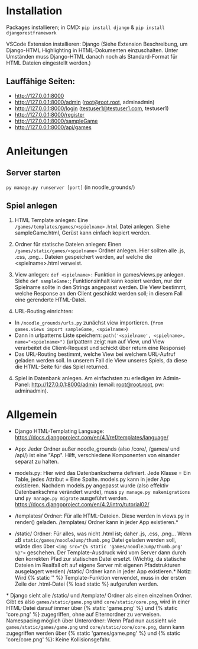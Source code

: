 # Installation

Packages installieren; in CMD: `pip install django` & `pip install djangorestframework`

VSCode Extension installieren: Django (Siehe Extension Beschreibung, um Django-HTML Highlighting in HTML-Dokumenten einzuschalten. Unter Umständen muss Django-HTML danach noch als Standard-Format für HTML Dateien eingestellt werden.)

## Lauffähige Seiten:

- http://127.0.0.1:8000
- http://127.0.0.1:8000/admin (root@root.root, adminadmin)
- http://127.0.0.1:8000/login (testuser1@testuser1.com, testuser1)
- http://127.0.0.1:8000/register 
- http://127.0.0.1:8000/sampleGame
- http://127.0.0.1:8000/api/games

# Anleitungen

## Server starten

`py manage.py runserver [port]` (in noodle_grounds/)

## Spiel anlegen

1. HTML Template anlegen: Eine `/games/templates/games/<spielname>.html` Datei anlegen. Siehe sampleGame.html, Gerüst kann einfach kopiert werden.

2. Ordner für statische Dateien anlegen: Einen `/games/static/games/<spielname>` Ordner anlegen. Hier sollten alle .js, .css, .png... Dateien gespeichert werden, auf welche die \<spielname>.html verweist. 

3. View anlegen: `def <spielname>:` Funktion in games/views.py anlegen. Siehe `def sampleGame:`; Funktionsinhalt kann kopiert werden, nur der Spielname sollte in den Strings angepasst werden. Die View bestimmt, welche Response an den Client geschickt werden soll; in diesem Fall eine gerenderte HTML-Datei.

4. URL-Routing einrichten: 
  - In `/noodle_grounds/urls.py` zunächst view importieren. (`from games.views import sampleGame, <spielname>`)
  - Dann in urlpatterns Liste speichern: `path('<spielname', <spielname>, name="<spielname>")` (urlpattern zeigt nun auf View, und View verarbeitet die Client-Request und schickt über return eine Response)
  - Das URL-Routing bestimmt, welche View bei welchem URL-Aufruf geladen werden soll. In unserem Fall die View unseres Spiels, da diese die HTML-Seite für das Spiel returned.

4. Spiel in Datenbank anlegen. Am einfachsten zu erledigen im Admin-Panel: http://127.0.0.1:8000/admin (email: root@root.root, pw: adminadmin). 

# Allgemein

- Django HTML-Templating Language: https://docs.djangoproject.com/en/4.1/ref/templates/language/

- App: Jeder Ordner außer noodle_grounds (also /core/, /games/ und /api/) ist eine "App". Hilft, verschiedene Komponenten von einander separat zu halten.

- models.py: Hier wird das Datenbankschema definiert. Jede Klasse = Ein Table, jedes Attribut = Eine Spalte. models.py kann in jeder App existieren. Nachdem models.py angepasst wurde (also effektiv Datenbankschma verändert wurde), muss `py manage.py makemigrations` und `py manage.py migrate` ausgeführt werden. https://docs.djangoproject.com/en/4.2/intro/tutorial02/

- /templates/ Ordner: Für alle HTML-Dateien. Diese werden in views.py in render() geladen. /templates/ Ordner kann in jeder App existieren.*

- /static/ Ordner: Für alles, was nicht .html ist; daher .js, .css, .png... Wenn zB `static/games/noodleJump/thumb.png` Datei geladen werden soll, würde dies über `<img src="{% static 'games/noodleJump/thumb.png' %}">` geschehen. Der Template-Ausdruck wird vom Server dann durch den korrekten Pfad zur statischen Datei ersetzt. (Wichtig, da statische Dateien im Realfall oft auf eigene Server mit eigenen Pfadstrukturen ausgelagert werden) /static/ Ordner kann in jeder App existieren.* Notiz: Wird {% static '' %} Template-Funktion verwendet, muss in der ersten Zeile der .html-Datei {% load static %} aufgerufen werden.

\* Django sieht alle /static/ und /template/ Ordner als einen einzelnen Ordner. Gibt es also `games/static/game.png` und `core/static/core.png`, wird in einer HTML-Datei darauf immer über {% static 'game.png' %} und {% static 'core.png' %} zugegriffen, ohne auf Elternordner zu verweisen. Namespacing möglich über Unterordner: Wenn Pfad nun aussieht wie `games/static/games/game.png` und `core/static/core/core.png`, dann kann zugegriffen werden über {% static 'games/game.png' %} und {% static 'core/core.png' %}: Keine Kollisionsgefahr.
